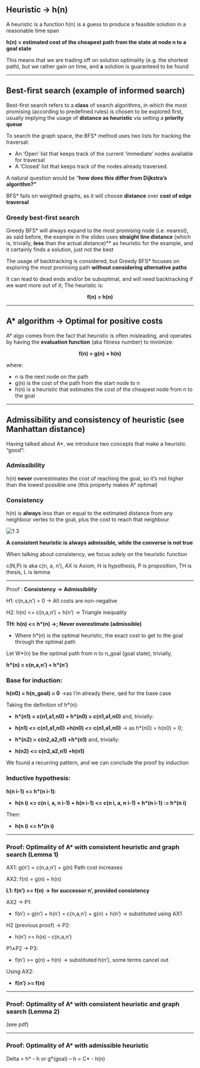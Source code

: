 ## Heuristic $\rightarrow$ h(n)

A heuristic is a function h(n) is a guess to produce a feasible solution in a reasonable time span

**h(n) = estimated cost of the cheapest path from the state at node n to a goal state**

This means that we are trading off on solution optimality (e.g. the shortest path), but we rather gain on time, and **a** solution is guaranteed to be found

-----------

## Best-first search (example of informed search)

Best-first search refers to a **class** of search algorithms, in which the most promising (according to predefined rules) is chosen to be explored first, usually implying the usage of **distance as heuristic** via setting a **priority queue**

To search the graph space, the BFS\* method uses two lists for tracking the traversal:

- An ‘Open’ list that keeps track of the current ‘immediate’ nodes available for traversal 
- A ‘Closed’ list that keeps track of the nodes already traversed. 

A natural question would be “**how does this differ from Dijkstra’s algorithm?”**

BFS\* fails on weighted graphs, as it will choose **distance** over **cost of edge traversal**

### Greedy best-first search

Greedy BFS\* will always expand to the most promising node (i.e. nearest), as said before, the example in the slides uses **straight line distance** (which is, trivially, **less** than the actual distance)** as heuristic for the example, and it certainly finds a solution, just not the best

The usage of backtracking is considered, but Greedy BFS\* focuses on exploring the most promising path **without considering alternative paths**

It can lead to dead ends and/or be suboptimal, and will need backtracking if we want more out of it; The heuristic is: 

<div align=center><b>f(n) = h(n)</b></div>

-----

## A\* algorithm $\rightarrow$ Optimal for positive costs

A\* algo comes from the fact that heuristic is often misleading, and operates by having the **evaluation function** (aka fitness number) to minimize:

<div align=center><b>f(n) = g(n) + h(n)</b></div>

where:

- n is the next node on the path
- g(n) is the cost of the path from the start node to n 
- h(n) is a heuristic that estimates the cost of the cheapest node from n to the goal

----------

## Admissibility and consistency of heuristic (see Manhattan distance)

Having talked about A\*, we introduce two concepts that make a heuristic “good”:

### Admissibility

h(n) **never** overestimates the cost of reaching the goal, so it’s not higher than the lowest possible one (this property makes A\* optimal)

### Consistency

h(n) is **always** less than or equal to the estimated distance from any neighbour vertex to the goal, plus the cost to reach that neighbour

![1 3](pictures/1%203.png)

**A consistent heuristic is always admissible, while the converse is not true**

When talking about consistency, we focus solely on the heuristic function

c(N,P) is aka c(n, a, n’), AX is Axiom, H is hypothesis, P is proposition, TH is thesis, L is lemma

--------

Proof : **Consistency** ⇒ **Admissibility**

H1:	c(n,a,n’) > 0 $\rightarrow$ All costs are non-negative

H2:	h(n) <= c(n,a,n’) + h(n’) $\rightarrow$ Triangle inequality

**TH:	h(n) <= h\*(n) $\rightarrow$; Never overestimate (admissible)**

- Where h\*(n) is the optimal heuristic, the exact cost to get to the goal through the optimal path

Let W\*(n) be the optimal path from n to n\_goal (goal state); trivially, 

**h\*(n) = c(n,a,n’) + h\*(n’)** 

### Base for induction:

**h(n0) = h(n\_goal) = 0** $\rightarrow$as I’m already there, qed for the base case

Taking the definition of h\*(n): 

- **h\*(n1) = c(n1,a1,n0) + h\*(n0) = c(n1,a1,n0)** and, trivially:

- **h(n1) <= c(n1,a1,n0) +h(n0) <= c(n1,a1,n0)** $\rightarrow$ as h\*(n0) = h(n0) = 0; 

- **h\*(n2) = c(n2,a2,n1) +h\*(n1)** and, trivially:

- **h(n2) <= c(n2,a2,n1) +h(n1)**

We found a recurring pattern, and we can conclude the proof by induction

### Inductive hypothesis:

**h(n i-1) <= h\*(n i-1)**: 

- **h(n i) <= c(n i, a, n i-1) + h(n i-1) <= c(n i, a, n i-1) + h\*(n i-1) := h\*(n i)**

Then: 
- **h(n i) <= h\*(n i)**	

---------

### Proof: **Optimality of A\* with consistent heuristic and graph search (Lemma 1)**

AX1:	g(n’) = c(n,a,n’) + g(n)		Path cost increases

AX2:	f(n) = g(n) + h(n)			

**L1: 	f(n’) >= f(n) $\rightarrow$ for successor n’, provided consistency**

AX2 → P1: 	
- f(n’) = g(n’) + h(n’)
= c(n,a,n’) + g(n) + h(n’) $\rightarrow$ substituted using AX1

H2 (previous proof) → P2:	

- h(n’) >= h(n) – c(n,a,n’)

P1∧P2 → P3:	

- f(n’) >= g(n) + h(n)	$\rightarrow$ substituted h(n’), some terms cancel out

Using AX2:		

- **f(n’) >= f(n)**		

--------------

### Proof: **Optimality of A\* with consistent heuristic and graph search (Lemma 2)**

(see pdf)

-------------

### Proof: **Optimality of A\* with admissible heuristic**

Delta = h\* - h or g\*(goal) – h = C\* - h(n)
